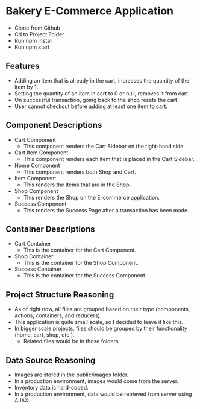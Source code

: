 # Bakery E-Commerce Application

- Clone from Github
- Cd to Project Folder
- Run npm install
- Run npm start

## Features

- Adding an item that is already in the cart, increases the quantity of the item by 1.
- Setting the quantity of an item in cart to 0 or null, removes it from cart.
- On successful transaction, going back to the shop resets the cart.
- User cannot checkout before adding at least one item to cart.

## Component Descriptions

- Cart Component
  - This component renders the Cart Sidebar on the right-hand side.
- Cart Item Component
  - This component renders each item that is placed in the Cart Sidebar.
- Home Component
  - This component renders both Shop and Cart.
- Item Component
  - This renders the items that are in the Shop.
- Shop Component
  - This renders the Shop on the E-commerce application.
- Success Component
  - This renders the Success Page after a transaction has been made.

## Container Descriptions

- Cart Container
  - This is the container for the Cart Component.
- Shop Container
  - This is the container for the Shop Component.
- Success Container
  - This is the container for the Success Component.

## Project Structure Reasoning

- As of right now, all files are grouped based on their type (components, actions, containers, and reducers). 
- This application is quite small scale, so I decided to leave it like this.
- In bigger scale projects, files should be grouped by their functionality (home, cart, shop, etc.).
  - Related files would be in those folders.

## Data Source Reasoning

- Images are stored in the public/images folder.
- In a production environment, images would come from the server.
- Inventory data is hard-coded. 
- In a production environment, data would be retrieved from server using AJAX.